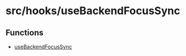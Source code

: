 # src/hooks/useBackendFocusSync

## Functions

- [useBackendFocusSync](functions/useBackendFocusSync.md)
